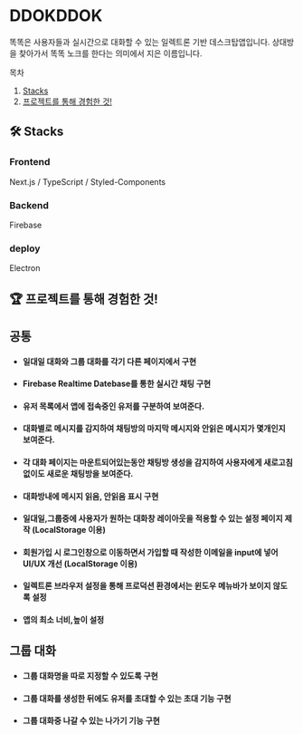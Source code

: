 # DDOKDDOK
똑똑은 사용자들과 실시간으로 대화할 수 있는 일렉트론 기반 데스크탑앱입니다.
상대방을 찾아가서 똑똑 노크를 한다는 의미에서 지은 이름입니다.


목차

1. [Stacks](#-stacks)
2. [프로젝트를 통해 경험한 것!](#-프로젝트를-통해-경험한-것)

## 🛠 Stacks
### Frontend
Next.js / TypeScript / Styled-Components 
### Backend
Firebase
### deploy
Electron


## 🏆 프로젝트를 통해 경험한 것!

## 공통
- #### 일대일 대화와 그룹 대화를 각기 다른 페이지에서 구현
- #### Firebase Realtime Datebase를 통한 실시간 채팅 구현
- #### 유저 목록에서 앱에 접속중인 유저를 구분하여 보여준다.
- #### 대화별로 메시지를 감지하여 채팅방의 마지막 메시지와 안읽은 메시지가 몇개인지 보여준다.
- #### 각 대화 페이지는 마운트되어있는동안 채팅방 생성을 감지하여 사용자에게 새로고침없이도 새로운 채팅방을 보여준다.   
- #### 대화방내에 메시지 읽음, 안읽음 표시 구현
- #### 일대일,그룹중에 사용자가 원하는 대화창 레이아웃을 적용할 수 있는 설정 페이지 제작 (LocalStorage 이용)
- #### 회원가입 시 로그인창으로 이동하면서 가입할 때 작성한 이메일을 input에 넣어 UI/UX 개선 (LocalStorage 이용)
- #### 일렉트론 브라우저 설정을 통해 프로덕션 환경에서는 윈도우 메뉴바가 보이지 않도록 설정
- #### 앱의 최소 너비,높이 설정

## 그룹 대화
- #### 그룹 대화명을 따로 지정할 수 있도록 구현
- #### 그룹 대화를 생성한 뒤에도 유저를 초대할 수 있는 초대 기능 구현
- #### 그룹 대화중 나갈 수 있는 나가기 기능 구현






